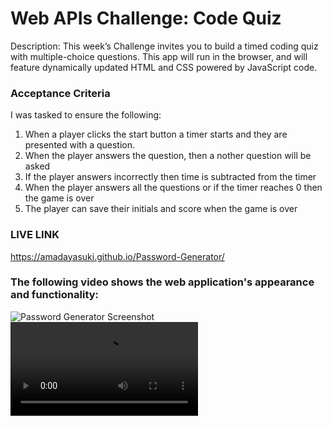 # Web APIs Challenge: Code Quiz
Description: This week’s Challenge invites you to build a timed coding quiz with multiple-choice questions. This app will run in the browser, and will feature dynamically updated HTML and CSS powered by JavaScript code.

### Acceptance Criteria 
I was tasked to ensure the following:

1. When a player clicks the start button a timer starts and they are presented with a question.
2. When the player answers the question, then a nother question will be asked
3. If the player answers incorrectly then time is subtracted from the timer
4. When the player answers all the questions or if the timer reaches 0 then the game is over
5. The player can save their initials and score when the game is over

### LIVE LINK
https://amadayasuki.github.io/Password-Generator/

### The following video shows the web application's appearance and functionality:
![Password Generator Screenshot](https://user-images.githubusercontent.com/96795462/159187011-1638664d-c202-4553-9a05-75e01f4e342a.png)
![Password Generator DEMO](https://user-images.githubusercontent.com/96795462/159187034-302a7567-5f28-4634-a57b-3edc6a36f2a5.mp4)


